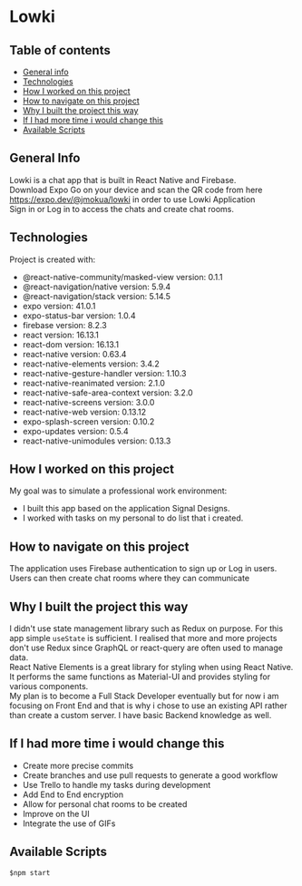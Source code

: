 # Lowki
## Table of contents
* [General info](#general-info)
* [Technologies](#technologies)
* [How I worked on this project](#how-i-worked-on-this-project)
* [How to navigate on this project](#how-to-navigate-on-this-project)
* [Why I built the project this way](#why-i-built-the-project-this-way)
* [If I had more time i would change this](#if-i-had-more-time-i-would-change-this)
* [Available Scripts](#available-scripts)
## General Info
Lowki is a chat app that is built in React Native and Firebase.\
Download Expo Go on your device and scan the QR code from here https://expo.dev/@jmokua/lowki in order to use Lowki Application\
Sign in or Log in to access the chats and create chat rooms.
## Technologies
Project is created with:
- @react-native-community/masked-view version: 0.1.1
- @react-navigation/native version: 5.9.4
- @react-navigation/stack version: 5.14.5
- expo version: 41.0.1
- expo-status-bar version: 1.0.4
- firebase version: 8.2.3
- react version: 16.13.1
- react-dom version: 16.13.1
- react-native version: 0.63.4
- react-native-elements version: 3.4.2
- react-native-gesture-handler version: 1.10.3
- react-native-reanimated version: 2.1.0
- react-native-safe-area-context version: 3.2.0
- react-native-screens version: 3.0.0
- react-native-web version: 0.13.12
- expo-splash-screen version: 0.10.2
- expo-updates version: 0.5.4
- react-native-unimodules version: 0.13.3

## How I worked on this project
My goal was to simulate a professional work environment:
- I built this app based on the application Signal Designs.
- I worked with tasks on my personal to do list that i created.
## How to navigate on this project
The application uses Firebase authentication to sign up or Log in users.\
Users can then create chat rooms where they can communicate
## Why I built the project this way
I didn't use state management library such as Redux on purpose. For this app simple ```useState``` is sufficient. I realised that more and more projects don't use Redux since GraphQL or react-query are often used to manage data.\
React Native Elements is a great library for styling when using React Native. It performs the same functions as Material-UI and provides styling for various components.\
My plan is to become a Full Stack Developer eventually but for now i am focusing on Front End and that is why i chose to use an existing API rather than create a custom server. I have basic Backend knowledge as well.
## If I had more time i would change this
- Create more precise commits
- Create branches and use pull requests to generate a good workflow
- Use Trello to handle my tasks during development
- Add End to End encryption
- Allow for personal chat rooms to be created
- Improve on the UI
- Integrate the use of GIFs
## Available Scripts
```
$npm start
```
